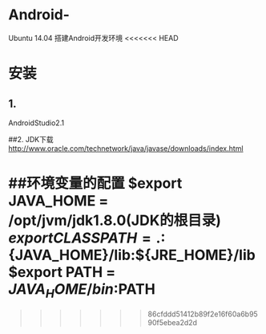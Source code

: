 # Android-
Ubuntu 14.04 搭建Android开发环境
<<<<<<< HEAD

# 安装
## 1.
AndroidStudio2.1

##2.
JDK下载 http://www.oracle.com/technetwork/java/javase/downloads/index.html

##环境变量的配置
$export JAVA_HOME = /opt/jvm/jdk1.8.0(JDK的根目录)
$export CLASSPATH = .:${JAVA_HOME}/lib:${JRE_HOME}/lib
$export PATH = ${JAVA_HOME}/bin:$PATH
=======
>>>>>>> 86cfddd51412b89f2e16f60a6b9590f5ebea2d2d
